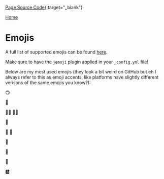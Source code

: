[Page Source Code](https://github.com/CSC109/MarkdownWebsite/blob/master/emojis.md){:target="_blank"}

[Home](./)

# Emojis

A full list of supported emojis can be found [here](https://github.com/ikatyang/emoji-cheat-sheet/blob/master/README.md#emoji-cheat-sheet).

Make sure to have the `jemoji` plugin applied in your `_config.yml` file!

Below are my most used emojis (they look a bit weird on GitHub but eh I always refer to this as emoji accents, like platforms have slightly different verisons of the same emojis you know?):

:upside_down_face:

:grimacing:

:man_shrugging: :woman_shrugging:

:raised_hands:

:fist_right: :fist_left:

:eyes:

:frog:

:dart:

:b: